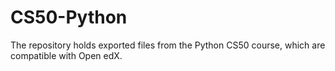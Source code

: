 # CS50-Python

The repository holds exported files from the Python CS50 course, which are compatible with Open edX.